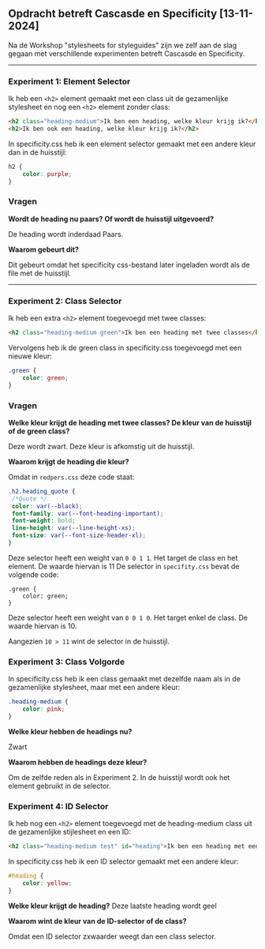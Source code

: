 ## Opdracht betreft Cascasde en Specificity [13-11-2024]
Na de Workshop "stylesheets for styleguides" zijn we zelf aan de slag gegaan met verschillende experimenten betreft Cascasde en Specificity.

***

### Experiment 1: Element Selector

Ik heb een ```<h2>``` element gemaakt met een class uit de gezamenlijke stylesheet en nog een ```<h2>``` element zonder class:

```html
<h2 class="heading-medium">Ik ben een heading, welke kleur krijg ik?</h2>
<h2>Ik ben ook een heading, welke kleur krijg ik?</h2>
```
In specificity.css heb ik een element selector gemaakt met een andere kleur dan in de huisstijl:

```css
h2 {
    color: purple;
}
```
### Vragen
**Wordt de heading nu paars? Of wordt de huisstijl uitgevoerd?**  

De heading wordt inderdaad Paars.  

**Waarom gebeurt dit?**  

Dit gebeurt omdat het specificity css-bestand later ingeladen wordt als de file met de huisstijl.
***

### Experiment 2: Class Selector
Ik heb een extra ```<h2>``` element toegevoegd met twee classes:

```html
<h2 class="heading-medium green">Ik ben een heading met twee classes</h2>
```
Vervolgens heb ik de green class in specificity.css toegevoegd met een nieuwe kleur:

```css
.green {
    color: green;
}
```
### Vragen
**Welke kleur krijgt de heading met twee classes? De kleur van de huisstijl of de green class?**  

Deze wordt zwart. Deze kleur is afkomstig uit de huisstijl.  

**Waarom krijgt de heading die kleur?**  

Omdat in ```redpers.css``` deze code staat:
```css
.h2.heading_quote {
 /*Quote */
 color: var(--black);
 font-family: var(--font-heading-important);
 font-weight: bold;
 line-height: var(--line-height-xs);
 font-size: var(--font-size-header-xl);
}
```
Deze selector heeft een weight van ```0 0 1 1```. Het target de class en het element. De waarde hiervan is 11
De selector in ```specifity.css``` bevat de volgende code:
```
.green {
    color: green;
}
```
Deze selector heeft een weight van ```0 0 1 0```. Het target enkel de class. De waarde hiervan is 10.

Aangezien ```10 > 11``` wint de selector in de huisstijl.
### Experiment 3: Class Volgorde
In specificity.css heb ik een class gemaakt met dezelfde naam als in de gezamenlijke stylesheet, maar met een andere kleur:

```css
.heading-medium {
    color: pink;
}
```
**Welke kleur hebben de headings nu?**  

Zwart

**Waarom hebben de headings deze kleur?**

Om de zelfde reden als in Experiment 2. In de huisstijl wordt ook het element gebruikt in de selector.

### Experiment 4: ID Selector

Ik heb nog een ```<h2>``` element toegevoegd met de heading-medium class uit de gezamenlijke stijlesheet en een ID:

```html
<h2 class="heading-medium test" id="heading">Ik ben een heading met een ID</h2>
```
In specificity.css heb ik een ID selector gemaakt met een andere kleur:

```css
#heading {
    color: yellow;
}
```
**Welke kleur krijgt de heading?**
Deze laatste heading wordt geel

**Waarom wint de kleur van de ID-selector of de class?**

Omdat een ID selector zxwaarder weegt dan een class selector.